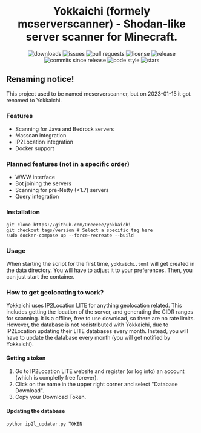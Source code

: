 <div align="center">

# Yokkaichi (formely mcserverscanner) - Shodan-like server scanner for Minecraft.
![downloads](https://img.shields.io/pypi/dm/yokkaichi) ![issues](https://img.shields.io/github/issues/Oreeeee/yokkaichi) ![pull requests](https://img.shields.io/github/issues-pr/Oreeeee/yokkaichi) ![license](https://img.shields.io/github/license/Oreeeee/yokkaichi) ![release](https://img.shields.io/github/v/release/Oreeeee/yokkaichi) ![commits since release](https://img.shields.io/github/commits-since/Oreeeee/yokkaichi/latest) ![code style](https://img.shields.io/badge/code%20style-black-black) ![stars](https://img.shields.io/github/stars/Oreeeee/yokkaichi?style=social)
</div>

## Renaming notice!
This project used to be named mcserverscanner, but on 2023-01-15 it got renamed to Yokkaichi.

### Features
- Scanning for Java and Bedrock servers
- Masscan integration
- IP2Location integration
- Docker support

### Planned features (not in a specific order)
- WWW interface
- Bot joining the servers
- Scanning for pre-Netty (<1.7) servers
- Query integration

### Installation
```
git clone https://github.com/Oreeeee/yokkaichi
git checkout tags/version # Select a specific tag here
sudo docker-compose up --force-recreate --build
```

### Usage
When starting the script for the first time, `yokkaichi.toml` will get created in the data directory. You will have to adjust it to your preferences. Then, you can just start the container.

### How to get geolocating to work?
Yokkaichi uses IP2Location LITE for anything geolocation related. This includes getting the location of the server, and generating the CIDR ranges for scanning. It is a offline, free to use download, so there are no rate limits. However, the database is not redistributed with Yokkaichi, due to IP2Location updating their LITE databases every month. Instead, you will have to update the database every month (you will get notified by Yokkaichi).
#### Getting a token
1. Go to IP2Location LITE website and register (or log into) an account (which is completly free forever).
2. Click on the name in the upper right corner and select "Database Download".
3. Copy your Download Token.
#### Updating the database
`python ip2l_updater.py TOKEN`
